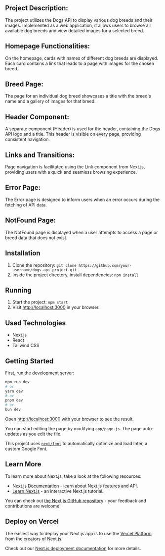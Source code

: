 ## Project Description:
The project utilizes the Dogs API to display various dog breeds and their images. Implemented as a web application, it allows users to browse all available dog breeds and view detailed images for a selected breed.

## Homepage Functionalities:
On the homepage, cards with names of different dog breeds are displayed. Each card contains a link that leads to a page with images for the chosen breed.

## Breed Page:
The page for an individual dog breed showcases a title with the breed's name and a gallery of images for that breed.

## Header Component:
A separate component (Header) is used for the header, containing the Dogs API logo and a title. This header is visible on every page, providing consistent navigation.

## Links and Transitions:
Page navigation is facilitated using the Link component from Next.js, providing users with a quick and seamless browsing experience.

## Error Page:
The Error page is designed to inform users when an error occurs during the fetching of API data. 

## NotFound Page:
The NotFound page is displayed when a user attempts to access a page or breed data that does not exist.

## Installation

1. Clone the repository: `git clone https://github.com/your-username/dogs-api-project.git`
2. Inside the project directory, install dependencies: `npm install`

## Running

1. Start the project: `npm start`
2. Visit [http://localhost:3000](http://localhost:3000) in your browser.

## Used Technologies

- Next.js
- React
- Tailwind CSS

## Getting Started

First, run the development server:

```bash
npm run dev
# or
yarn dev
# or
pnpm dev
# or
bun dev
```

Open [http://localhost:3000](http://localhost:3000) with your browser to see the result.

You can start editing the page by modifying `app/page.js`. The page auto-updates as you edit the file.

This project uses [`next/font`](https://nextjs.org/docs/basic-features/font-optimization) to automatically optimize and load Inter, a custom Google Font.

## Learn More

To learn more about Next.js, take a look at the following resources:

- [Next.js Documentation](https://nextjs.org/docs) - learn about Next.js features and API.
- [Learn Next.js](https://nextjs.org/learn) - an interactive Next.js tutorial.

You can check out [the Next.js GitHub repository](https://github.com/vercel/next.js/) - your feedback and contributions are welcome!

## Deploy on Vercel

The easiest way to deploy your Next.js app is to use the [Vercel Platform](https://vercel.com/new?utm_medium=default-template&filter=next.js&utm_source=create-next-app&utm_campaign=create-next-app-readme) from the creators of Next.js.

Check out our [Next.js deployment documentation](https://nextjs.org/docs/deployment) for more details.

